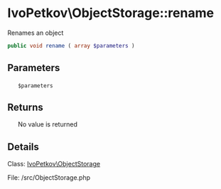 # IvoPetkov\ObjectStorage::rename

Renames an object

```php
public void rename ( array $parameters )
```

## Parameters

&nbsp;&nbsp;&nbsp;&nbsp;&nbsp;&nbsp;`$parameters`

## Returns

&nbsp;&nbsp;&nbsp;&nbsp;&nbsp;&nbsp;No value is returned

## Details

Class: [IvoPetkov\ObjectStorage](ivopetkov.objectstorage.class.md)

File: /src/ObjectStorage.php

